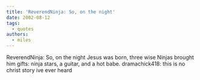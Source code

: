 ```yaml
---
title: 'ReverendNinja: So, on the night'
date: 2002-08-12
tags:
  - quotes
authors:
  - miles
---
```


ReverendNinja: So, on the night Jesus was born, three wise Ninjas brought him gifts: ninja stars, a guitar, and a hot babe.
dramachick418: this is no christ story ive ever heard
